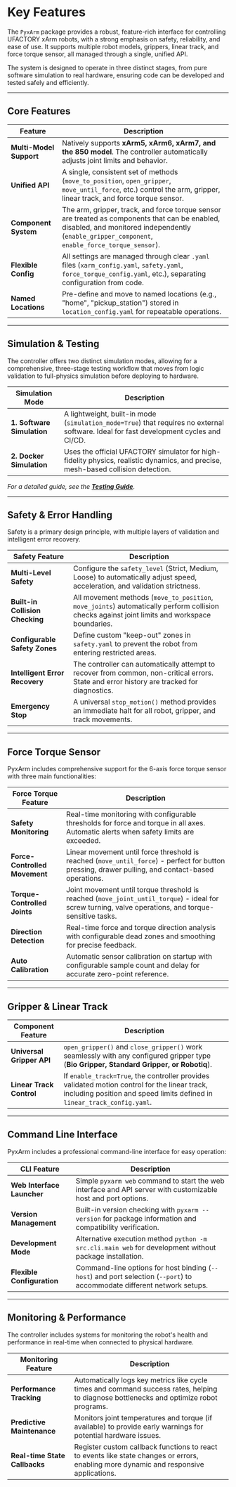 # Key Features

The `PyxArm` package provides a robust, feature-rich interface for controlling UFACTORY xArm robots, with a strong emphasis on safety, reliability, and ease of use. It supports multiple robot models, grippers, linear track, and force torque sensor, all managed through a single, unified API.

The system is designed to operate in three distinct stages, from pure software simulation to real hardware, ensuring code can be developed and tested safely and efficiently.

---

## Core Features

| Feature                 | Description                                                                                                                              |
| ----------------------- | ---------------------------------------------------------------------------------------------------------------------------------------- |
| **Multi-Model Support** | Natively supports **xArm5, xArm6, xArm7, and the 850 model**. The controller automatically adjusts joint limits and behavior.                |
| **Unified API**         | A single, consistent set of methods (`move_to_position`, `open_gripper`, `move_until_force`, etc.) control the arm, gripper, linear track, and force torque sensor.                  |
| **Component System**    | The arm, gripper, track, and force torque sensor are treated as components that can be enabled, disabled, and monitored independently (`enable_gripper_component`, `enable_force_torque_sensor`). |
| **Flexible Config**     | All settings are managed through clear `.yaml` files (`xarm_config.yaml`, `safety.yaml`, `force_torque_config.yaml`, etc.), separating configuration from code.        |
| **Named Locations**     | Pre-define and move to named locations (e.g., "home", "pickup_station") stored in `location_config.yaml` for repeatable operations.        |

---

## Simulation & Testing

The controller offers two distinct simulation modes, allowing for a comprehensive, three-stage testing workflow that moves from logic validation to full-physics simulation before deploying to hardware.

| Simulation Mode           | Description                                                                                                                                    |
| ------------------------- | ---------------------------------------------------------------------------------------------------------------------------------------------- |
| **1. Software Simulation**  | A lightweight, built-in mode (`simulation_mode=True`) that requires no external software. Ideal for fast development cycles and CI/CD.         |
| **2. Docker Simulation**    | Uses the official UFACTORY simulator for high-fidelity physics, realistic dynamics, and precise, mesh-based collision detection.                   |

*For a detailed guide, see the [**Testing Guide**](./SIMULATION_TESTING.md).*

---

## Safety & Error Handling

Safety is a primary design principle, with multiple layers of validation and intelligent error recovery.

| Safety Feature                  | Description                                                                                                                                                       |
| ------------------------------- | ----------------------------------------------------------------------------------------------------------------------------------------------------------------- |
| **Multi-Level Safety**          | Configure the `safety_level` (Strict, Medium, Loose) to automatically adjust speed, acceleration, and validation strictness.                                      |
| **Built-in Collision Checking** | All movement methods (`move_to_position`, `move_joints`) automatically perform collision checks against joint limits and workspace boundaries.                      |
| **Configurable Safety Zones**   | Define custom "keep-out" zones in `safety.yaml` to prevent the robot from entering restricted areas.                                                               |
| **Intelligent Error Recovery**  | The controller can automatically attempt to recover from common, non-critical errors. State and error history are tracked for diagnostics.                            |
| **Emergency Stop**              | A universal `stop_motion()` method provides an immediate halt for all robot, gripper, and track movements.                                                            |

---

## Force Torque Sensor

PyxArm includes comprehensive support for the 6-axis force torque sensor with three main functionalities:

| Force Torque Feature          | Description                                                                                                                                                            |
| ----------------------------- | ---------------------------------------------------------------------------------------------------------------------------------------------------------------------- |
| **Safety Monitoring**         | Real-time monitoring with configurable thresholds for force and torque in all axes. Automatic alerts when safety limits are exceeded.                                |
| **Force-Controlled Movement** | Linear movement until force threshold is reached (`move_until_force`) - perfect for button pressing, drawer pulling, and contact-based operations.                   |
| **Torque-Controlled Joints**  | Joint movement until torque threshold is reached (`move_joint_until_torque`) - ideal for screw turning, valve operations, and torque-sensitive tasks.               |
| **Direction Detection**       | Real-time force and torque direction analysis with configurable dead zones and smoothing for precise feedback.                                                        |
| **Auto Calibration**          | Automatic sensor calibration on startup with configurable sample count and delay for accurate zero-point reference.                                                  |

---

## Gripper & Linear Track

| Component Feature         | Description                                                                                                                                                            |
| ------------------------- | ---------------------------------------------------------------------------------------------------------------------------------------------------------------------- |
| **Universal Gripper API** | `open_gripper()` and `close_gripper()` work seamlessly with any configured gripper type (**Bio Gripper, Standard Gripper, or Robotiq**).                                   |
| **Linear Track Control**  | If `enable_track=True`, the controller provides validated motion control for the linear track, including position and speed limits defined in `linear_track_config.yaml`. |

---

## Command Line Interface

PyxArm includes a professional command-line interface for easy operation:

| CLI Feature               | Description                                                                                                                                 |
| ------------------------- | ------------------------------------------------------------------------------------------------------------------------------------------- |
| **Web Interface Launcher** | Simple `pyxarm web` command to start the web interface and API server with customizable host and port options.                           |
| **Version Management**     | Built-in version checking with `pyxarm --version` for package information and compatibility verification.                                   |
| **Development Mode**       | Alternative execution method `python -m src.cli.main web` for development without package installation.                                    |
| **Flexible Configuration** | Command-line options for host binding (`--host`) and port selection (`--port`) to accommodate different network setups.                  |

---

## Monitoring & Performance

The controller includes systems for monitoring the robot's health and performance in real-time when connected to physical hardware.

| Monitoring Feature           | Description                                                                                                                                 |
| ---------------------------- | ------------------------------------------------------------------------------------------------------------------------------------------- |
| **Performance Tracking**     | Automatically logs key metrics like cycle times and command success rates, helping to diagnose bottlenecks and optimize robot programs.           |
| **Predictive Maintenance**   | Monitors joint temperatures and torque (if available) to provide early warnings for potential hardware issues.                                |
| **Real-time State Callbacks**| Register custom callback functions to react to events like state changes or errors, enabling more dynamic and responsive applications.          | 
